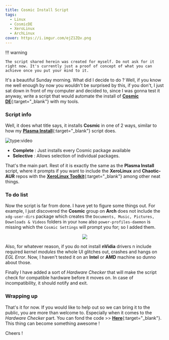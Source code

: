 ```yaml
---
title: Cosmic Install Script
tags:
  - Linux
  - CosmicDE
  - XeroLinux
  - ArchLinux
cover: https://i.imgur.com/ejZ1ZQv.png
---
```


!!! warning

    The script shared herein was created for myself. Do not ask for it right now. It's currently just a proof of concept of what you can achieve once you put your mind to it.

It's a beautiful Sunday morning. What did I decide to do ? Well, if you know me well enough by now you wouldn't be surprised by this, if you don't, I just sat down in front of my computer and decided to, since I was gonna test it anyway, write a script that would automate the install of [**Cosmic DE**](https://xerolinux.xyz/posts/arch-cosmic/){:target="_blank"} with my tools.

### Script info

Well, it does what title says, it installs **Cosmic** in one of 2 ways, similar to how my [**Plasma Install**](https://xerolinux.xyz/news/xerolinux-plasma/){:target="_blank"} script does.

![type:video](https://www.youtube.com/embed/v0UPif52i5A)

- **Complete** : Just installs every Cosmic package available
- **Selective** : Allows selection of individual packages.

That's the main part. Rest of it is exactly the same as the **Plasma Install** script, where it prompts if you want to include the **XeroLinux** and **Chaotic-AUR** repos with the [**XeroLinux Toolkit**](https://wiki.xerolinux.xyz/xlapit/){:target="_blank"} among other neat things.

### To do list

Now the script is far from done. I have yet to figure some things out. For example, I just discovered the **Cosmic** group on **Arch** does not include the `xdg-user-dirs` package which creates the `Documents, Music, Pictures, Downloads & Videos` folders in your `home` also `power-profiles-daemon` is missing which the `Cosmic Settings` will prompt you for; so I added them.

<p align="center">
  <img src="https://i.imgur.com/MY5yecT.png">
</p>

Also, for whatever reason, if you do not install **nVidia** drivers n include required *kernel modules* the whole UI glitches out, crashes and hangs on *EGL Error*. Now, I haven't tested it on an **Intel** or **AMD** machine so dunno about those.

Finally I have added a sort of *Hardware Checker* that will make the script check for compatible hardware before it moves on. In case of incompatibility, it should notify and exit.

### Wrapping up

That's it for now. If you would like to help out so we can bring it to the public, you are more than welcome to. Especially when it comes to the *Hardware Checker* part. You can fond the code >> [**Here**](https://github.com/xerolinux/xero-plasma/blob/main/xero-cosmic.sh){:target="_blank"}. This thing can become something awesome !

Cheers !



